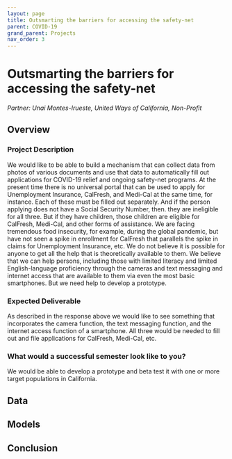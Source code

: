 ```yaml
---
layout: page
title: Outsmarting the barriers for accessing the safety-net
parent: COVID-19
grand_parent: Projects 
nav_order: 3
---
```



# Outsmarting the barriers for accessing the safety-net
*Partner: Unai Montes-Irueste, United Ways of California, Non-Profit*

## Overview
### Project Description
We would like to be able to build a mechanism that can collect data from photos of various documents and use that data to automatically fill out applications for COVID-19 relief and ongoing safety-net programs. At the present time there is no universal portal that can be used to apply for Unemployment Insurance, CalFresh, and Medi-Cal at the same time, for instance. Each of these must be filled out separately. And if the person applying does not have a Social Security Number, then. they are ineligible for all three. But if they have children, those children are eligible for CalFresh, Medi-Cal, and other forms of assistance. We are facing tremendous food insecurity, for example, during the global pandemic, but have not seen a spike in enrollment for CalFresh that parallels the spike in claims for Unemployment Insurance, etc. We do not believe it is possible for anyone to get all the help that is theoretically available to them. We believe that we can help persons, including those with limited literacy and limited English-language proficiency through the cameras and text messaging and internet access that are available to them via even the most basic smartphones. But we need help to develop a prototype.
### Expected Deliverable
As described in the response above we would like to see something that incorporates the camera function, the text messaging function, and the internet access function of a smartphone. All three would be needed to fill out and file applications for CalFresh, Medi-Cal, etc.
### What would a successful semester look like to you?
We would be able to develop a prototype and beta test it with one or more target populations in California. 

## Data

## Models

## Conclusion


```python

```
